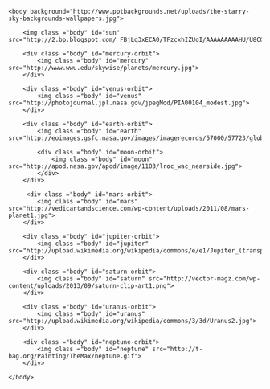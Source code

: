 <!DOCTYPE html>
<html>
    <head>
        <title> S0l@r Sy$tEm</title>
        <link rel="stylesheet" href="css"/>
    </head>
    
    <body background="http://www.pptbackgrounds.net/uploads/the-starry-sky-backgrounds-wallpapers.jpg">
        
        <img class ="body" id="sun" src="http://2.bp.blogspot.com/_FBjLq3xECA0/TFzcxhIZUoI/AAAAAAAAAHU/U8CGkSJJoGo/s1600/Sun_Renderd_ps.jpg">
        
        <div class ="body" id="mercury-orbit">
            <img class ="body" id="mercury" src="http://www.wwu.edu/skywise/planets/mercury.jpg">
        </div>
        
        <div class ="body" id="venus-orbit">
            <img class ="body" id="venus" src="http://photojournal.jpl.nasa.gov/jpegMod/PIA00104_modest.jpg">
        </div>
        
        <div class ="body" id="earth-orbit">        
            <img class ="body" id="earth" src="http://eoimages.gsfc.nasa.gov/images/imagerecords/57000/57723/globe_east_540.jpg">
        
            <div class ="body" id="moon-orbit">
                <img class ="body" id="moon" src="http://apod.nasa.gov/apod/image/1103/lroc_wac_nearside.jpg">
            </div>
        </div>
        
         <div class ="body" id="mars-orbit">
            <img class ="body" id="mars" src="http://vedicartandscience.com/wp-content/uploads/2011/08/mars-planet1.jpg">
        </div>
        
        <div class ="body" id="jupiter-orbit">
            <img class ="body" id="jupiter" src="http://upload.wikimedia.org/wikipedia/commons/e/e1/Jupiter_(transparent).png">
        </div>
        
        <div class ="body" id="saturn-orbit">
            <img class ="body" id="saturn" src="http://vector-magz.com/wp-content/uploads/2013/09/saturn-clip-art1.png">
        </div>
        
        <div class ="body" id="uranus-orbit">
            <img class ="body" id="uranus" src="http://upload.wikimedia.org/wikipedia/commons/3/3d/Uranus2.jpg">
        </div>
        
        <div class ="body" id="neptune-orbit">
            <img class ="body" id="neptune" src="http://t-bag.org/Painting/TheMax/neptune.gif">
        </div>
    
    </body>
</html>
